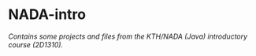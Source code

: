 # NADA-intro
*Contains some projects and files from the KTH/NADA (Java) introductory course (2D1310).*
